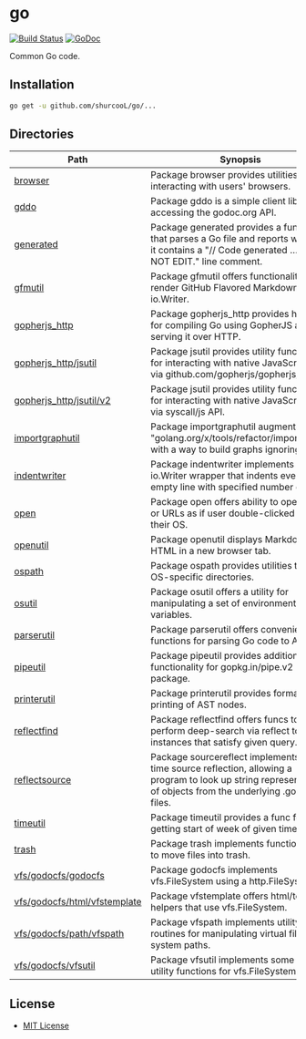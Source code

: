 go
==

[![Build Status](https://travis-ci.org/shurcooL/go.svg?branch=master)](https://travis-ci.org/shurcooL/go) [![GoDoc](https://godoc.org/github.com/shurcooL/go?status.svg)](https://godoc.org/github.com/shurcooL/go)

Common Go code.

Installation
------------

```bash
go get -u github.com/shurcooL/go/...
```

Directories
-----------

| Path                                                                                                  | Synopsis                                                                                                                                                          |
|-------------------------------------------------------------------------------------------------------|-------------------------------------------------------------------------------------------------------------------------------------------------------------------|
| [browser](https://godoc.org/github.com/shurcooL/go/browser)                                           | Package browser provides utilities for interacting with users' browsers.                                                                                          |
| [gddo](https://godoc.org/github.com/shurcooL/go/gddo)                                                 | Package gddo is a simple client library for accessing the godoc.org API.                                                                                          |
| [generated](https://godoc.org/github.com/shurcooL/go/generated)                                       | Package generated provides a function that parses a Go file and reports whether it contains a "// Code generated … DO NOT EDIT." line comment.                    |
| [gfmutil](https://godoc.org/github.com/shurcooL/go/gfmutil)                                           | Package gfmutil offers functionality to render GitHub Flavored Markdown to io.Writer.                                                                             |
| [gopherjs_http](https://godoc.org/github.com/shurcooL/go/gopherjs_http)                               | Package gopherjs_http provides helpers for compiling Go using GopherJS and serving it over HTTP.                                                                  |
| [gopherjs_http/jsutil](https://godoc.org/github.com/shurcooL/go/gopherjs_http/jsutil)                 | Package jsutil provides utility functions for interacting with native JavaScript APIs via github.com/gopherjs/gopherjs/js API.                                    |
| [gopherjs_http/jsutil/v2](https://godoc.org/github.com/shurcooL/go/gopherjs_http/jsutil/v2)           | Package jsutil provides utility functions for interacting with native JavaScript APIs via syscall/js API.                                                         |
| [importgraphutil](https://godoc.org/github.com/shurcooL/go/importgraphutil)                           | Package importgraphutil augments "golang.org/x/tools/refactor/importgraph" with a way to build graphs ignoring tests.                                             |
| [indentwriter](https://godoc.org/github.com/shurcooL/go/indentwriter)                                 | Package indentwriter implements an io.Writer wrapper that indents every non-empty line with specified number of tabs.                                             |
| [open](https://godoc.org/github.com/shurcooL/go/open)                                                 | Package open offers ability to open files or URLs as if user double-clicked it in their OS.                                                                       |
| [openutil](https://godoc.org/github.com/shurcooL/go/openutil)                                         | Package openutil displays Markdown or HTML in a new browser tab.                                                                                                  |
| [ospath](https://godoc.org/github.com/shurcooL/go/ospath)                                             | Package ospath provides utilities to get OS-specific directories.                                                                                                 |
| [osutil](https://godoc.org/github.com/shurcooL/go/osutil)                                             | Package osutil offers a utility for manipulating a set of environment variables.                                                                                  |
| [parserutil](https://godoc.org/github.com/shurcooL/go/parserutil)                                     | Package parserutil offers convenience functions for parsing Go code to AST.                                                                                       |
| [pipeutil](https://godoc.org/github.com/shurcooL/go/pipeutil)                                         | Package pipeutil provides additional functionality for gopkg.in/pipe.v2 package.                                                                                  |
| [printerutil](https://godoc.org/github.com/shurcooL/go/printerutil)                                   | Package printerutil provides formatted printing of AST nodes.                                                                                                     |
| [reflectfind](https://godoc.org/github.com/shurcooL/go/reflectfind)                                   | Package reflectfind offers funcs to perform deep-search via reflect to find instances that satisfy given query.                                                   |
| [reflectsource](https://godoc.org/github.com/shurcooL/go/reflectsource)                               | Package sourcereflect implements run-time source reflection, allowing a program to look up string representation of objects from the underlying .go source files. |
| [timeutil](https://godoc.org/github.com/shurcooL/go/timeutil)                                         | Package timeutil provides a func for getting start of week of given time.                                                                                         |
| [trash](https://godoc.org/github.com/shurcooL/go/trash)                                               | Package trash implements functionality to move files into trash.                                                                                                  |
| [vfs/godocfs/godocfs](https://godoc.org/github.com/shurcooL/go/vfs/godocfs/godocfs)                   | Package godocfs implements vfs.FileSystem using a http.FileSystem.                                                                                                |
| [vfs/godocfs/html/vfstemplate](https://godoc.org/github.com/shurcooL/go/vfs/godocfs/html/vfstemplate) | Package vfstemplate offers html/template helpers that use vfs.FileSystem.                                                                                         |
| [vfs/godocfs/path/vfspath](https://godoc.org/github.com/shurcooL/go/vfs/godocfs/path/vfspath)         | Package vfspath implements utility routines for manipulating virtual file system paths.                                                                           |
| [vfs/godocfs/vfsutil](https://godoc.org/github.com/shurcooL/go/vfs/godocfs/vfsutil)                   | Package vfsutil implements some I/O utility functions for vfs.FileSystem.                                                                                         |

License
-------

-	[MIT License](https://opensource.org/licenses/mit-license.php)
